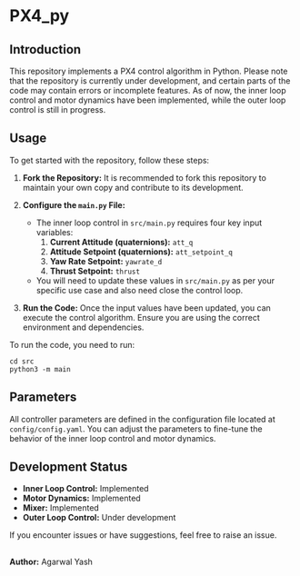 # PX4_py

## Introduction
This repository implements a PX4 control algorithm in Python. Please note that the repository is currently under development, and certain parts of the code may contain errors or incomplete features. As of now, the inner loop control and motor dynamics have been implemented, while the outer loop control is still in progress.

## Usage
To get started with the repository, follow these steps:

1. **Fork the Repository:** It is recommended to fork this repository to maintain your own copy and contribute to its development.
  
2. **Configure the `main.py` File:**
   - The inner loop control in `src/main.py` requires four key input variables:
     1. **Current Attitude (quaternions):** `att_q`
     2. **Attitude Setpoint (quaternions):** `att_setpoint_q`
     3. **Yaw Rate Setpoint:** `yawrate_d`
     4. **Thrust Setpoint:** `thrust`
   - You will need to update these values in `src/main.py` as per your specific use case and also need close the control loop.

3. **Run the Code:** Once the input values have been updated, you can execute the control algorithm. Ensure you are using the correct environment and dependencies.

To run the code, you need to run:
```
cd src
python3 -m main
```


## Parameters
All controller parameters are defined in the configuration file located at `config/config.yaml`. You can adjust the parameters to fine-tune the behavior of the inner loop control and motor dynamics.

## Development Status
- **Inner Loop Control:** Implemented
- **Motor Dynamics:** Implemented
- **Mixer:** Implemented 
- **Outer Loop Control:** Under development

If you encounter issues or have suggestions, feel free to raise an issue.

##
**Author:** Agarwal Yash

 